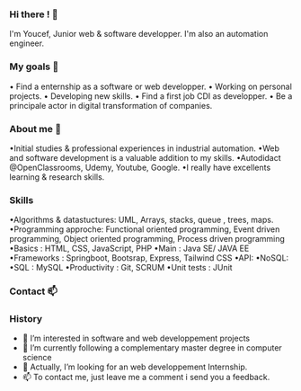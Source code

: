 ### Hi there ! 👋

I'm Youcef, Junior web & software developper.
I'm also an automation engineer.

### My goals 🎯

• Find a enternship as a software or web developper.
• Working on personal projects.
• Developing new skills.
• Find a first job CDI as developper.
• Be a principale actor in digital transformation of companies.

### About me 🧑

•Initial studies & professional experiences in industrial automation.
•Web and software development is a valuable addition to my skills.
•Autodidact @OpenClassrooms, Udemy, Youtube, Google. 
•I really have excellents learning & research skills.

### Skills
•Algorithms & datastuctures: UML, Arrays, stacks, queue , trees, maps.
•Programming approche: Functional oriented programming, Event driven programming, Object oriented programming, Process driven programming 
•Basics : HTML, CSS, JavaScript, PHP
•Main : Java SE/ JAVA EE
•Frameworks : Springboot, Bootsrap, Express, Tailwind CSS
•API:
•NoSQL:
•SQL : MySQL
•Productivity : Git, SCRUM
•Unit tests : JUnit

### Contact 📫

### History
- 👀 I’m interested in software and web developpement projects
- 🌱 I’m currently following a complementary master degree in computer science
- 💞️ Actually, I’m looking for an web developpement Internship.
- 📫 To contact me, just leave me a comment i send you a feedback.

<!--
**ProgRobot/ProgRobot** is a ✨ _special_ ✨ repository because its `README.md` (this file) appears on your GitHub profile.

Here are some ideas to get you started:

- 🔭 I’m currently working on ...
- 🌱 I’m currently learning ...
- 👯 I’m looking to collaborate on ...
- 🤔 I’m looking for help with ...
- 💬 Ask me about ...
- 📫 How to reach me: ...
- 😄 Pronouns: ...
- ⚡ Fun fact: ...
-->

